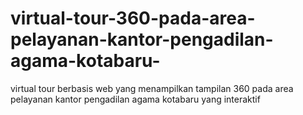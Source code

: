 # virtual-tour-360-pada-area-pelayanan-kantor-pengadilan-agama-kotabaru-
virtual tour berbasis web yang menampilkan tampilan 360 pada area pelayanan kantor pengadilan agama kotabaru yang interaktif  
